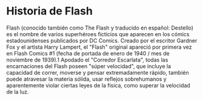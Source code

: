 # Historia de Flash

Flash (conocido también como The Flash y traducido en español: Destello) es el nombre de varios superhéroes ficticios que aparecen en los cómics estadounidenses
publicados por DC Comics. Creado por el escritor Gardner Fox y el artista Harry Lampert, el "Flash" original apareció por primera vez en Flash Comics #1 (fecha 
de portada de enero de 1940 / mes de noviembre de 1939).1​ Apodado el "Corredor Escarlata", todas las encarnaciones del Flash poseen "súper velocidad", que incluye 
la capacidad de correr, moverse y pensar extremadamente rápido, también puede atravesar la materia sólida, usar reflejos sobrehumanos y aparentemente violar ciertas
leyes de la física, como superar la velocidad de la luz. 
